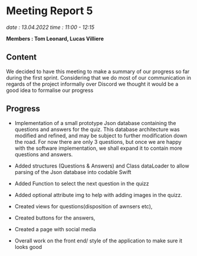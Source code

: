 # Meeting Report 5

*date : 13.04.2022* 
*time : 11:00 - 12:15*

**Members : Tom Leonard, Lucas Villiere**

## Content

We decided to have this meeting to make a summary of our progress so far during the first sprint. Considering that we do most of our communication in regards of the project informally over Discord we thought it would be a good idea to formalise our progress

## Progress

- Implementation of a small prototype Json database containing the questions and answers for the quiz. This database architecture was modified and refined, and may be subject to further modification down the road. For now there are only 3 questions, but once we are happy with the software implementation, we shall expand it to contain more questions and answers.

- Added structures (Questions & Answers) and Class dataLoader to allow parsing of the Json database into codable Swift

- Added Function to select the next question in the quizz

- Added optional attribute img to help with adding images in the quizz.

- Created views for questions(disposition of awnsers etc),

- Created buttons for the answers,

- Created a page with social media

- Overall work on the front end/ style of the application to make sure it looks good
